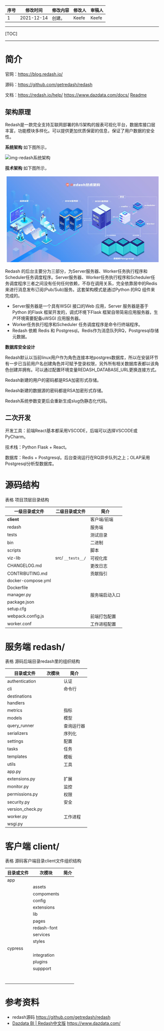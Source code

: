 | 序号 | 修改时间   | 修改内容 | 修改人 | 审稿人 |
| ---- | ---------- | -------- | ------ | ------ |
| 1    | 2021-12-14 | 创建。   | Keefe  | Keefe  |









---



[TOC]



---

# 简介

官网：https://blog.redash.io/

源码：https://github.com/getredash/redash

文档：https://redash.io/help/   https://www.dazdata.com/docs/    [Readme](https://github.com/getredash/redash#readme)



## 架构原理

Redash是一款完全支持互联网部署的B/S架构的报表可视化平台，数据库接口层丰富，功能模块多样化。可以提供更加优质保密的信息，保证了用户数据的安全性。

**系统架构**   如下图所示，

![img-redash系统架构](https://www.dazdata.com/docs/assets/jg.jpg)



**技术架构**  如下图所示，

![image-redash技术架构](../../media/ai/dv_redash_001.png)

Redash 的后台主要分为三部分，为Server服务器、Worker任务执行程序和Scheduler任务调度程序。Server服务器、Worker任务执行程序和Scheduler任务调度程序三者之间没有任何任何依赖，不存在调用关系，完全依靠居中的Redis 来进行消息发布订阅(Pub/Sub)服务。这套架构模式是通过Python 的RQ 组件来完成的。

* Server服务器是一个具有WSGI 接口的Web 应用，Server 服务器是基于Python 的Flask 框架开发的，调式环境下Flask 框架自带简易应用服务器，生产环境需要配备uWSGI 应用服务器。
* Worker任务执行程序和Scheduler 任务调度程序是命令行终端程序。
* Redash 依赖 Redis 和 Postgresql。Redis作为消息队列RQ，Postgresql存储元数据。



**数据库安全设计**

Redash默认以当前linux用户作为角色连接本地postgres数据库，所以在安装环节有一步已当前用户名创建角色并可赋予登录权限，另外所有相关数据库表都以该角色创建并拥有。可以通过配置环境变量REDASH_DATABASE_URL更换连接方式。

Redash新建的用户的密码都是RSA加密形式存储。

Redash新建的数据源的密码都是RSA加密形式存储。

Redash系统参数变更后会重新生成slug伪静态化代码。



## 二次开发

开发工具：前端React基本都采用VSCODE，后端可以选择VSCODE或PyCharm。

技术栈：Python Flask + React。

数据库：Redis + Postgresql。后台查询运行在RQ异步队列之上；OLAP采用Postgresql分析型数据库。





# 源码结构

表格  项目顶层目录结构

| 一级目录或文件     | 二级目录或文件    | 简介           |
| ------------------ | ----------------- | -------------- |
| **client**         |                   | 客户端/前端    |
| redash             |                   | 服务端         |
| tests              |                   | 测试目录       |
| bin                |                   | 二进制         |
| scripts            |                   | 脚本           |
| viz-lib            | src/ `__tests__/` | 可视化库       |
| CHANGELOG.md       |                   | 更改日志       |
| CONTRIBUTING.md    |                   | 贡献指引       |
| docker-compose.yml |                   |                |
| Dockerfile         |                   |                |
| manager.py         |                   | 服务端启动入口 |
| package.json       |                   |                |
| setup.cfg          |                   |                |
| webpack.config.js  |                   | 前端打包配置   |
| worker.conf        |                   | 工作进程配置   |



# 服务端 redash/

表格  源码后端目录redash里的组织结构

| 目录或文件       | 次模块 | 简介       |
| ---------------- | ------ | ---------- |
| authentication   |        | 认证       |
| cli              |        | 命令行     |
| destinations     |        |            |
| handlers         |        |            |
| metrics          |        | 指标       |
| models           |        | 模型       |
| query_runner     |        | 查询运行器 |
| serializers      |        | 序列化     |
| settings         |        | 配置       |
| tasks            |        | 任务       |
| templates        |        | 模板       |
| utils            |        | 工具       |
| app.py           |        |            |
| extensions.py    |        | 扩展       |
| monitor.py       |        | 监控       |
| permissions.py   |        | 权限       |
| security.py      |        | 安全       |
| version_check.py |        |            |
| worker.py        |        | 工作进程   |
| wsgi.py          |        |            |



# 客户端 client/

表格  源码客户端目录client文件组织结构

| 目录或文件 | 次模块      | 简介 |
| ---------- | ----------- | ---- |
| app        |             |      |
|            | assets      |      |
|            | compoments  |      |
|            | config      |      |
|            | extensions  |      |
|            | lib         |      |
|            | pages       |      |
|            | redash-font |      |
|            | services    |      |
|            | styles      |      |
| cypress    |             |      |
|            | integration |      |
|            | plugins     |      |
|            | suppport    |      |
|            |             |      |
|            |             |      |
|            |             |      |
|            |             |      |
|            |             |      |
|            |             |      |
|            |             |      |



# 参考资料

* redash源码  https://github.com/getredash/redash
* [Dazdata BI | Redash中文版](https://www.dazdata.com/)   https://www.dazdata.com/

